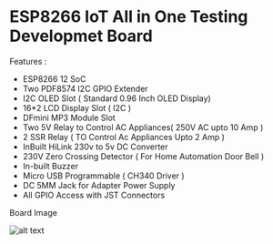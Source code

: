 # ESP8266 IoT All in One Testing Developmet Board

Features :
- ESP8266 12 SoC
- Two PDF8574 I2C GPIO Extender
- I2C OLED Slot ( Standard 0.96 Inch OLED Display)
- 16*2 LCD Display Slot ( I2C )
- DFmini MP3 Module Slot
- Two 5V Relay to Control AC Appliances( 250V AC upto 10 Amp )
- 2 SSR Relay ( TO Control Ac Appliances Upto 2 Amp )
- InBuilt HiLink 230v to 5v DC Converter
- 230V Zero Crossing Detector ( For Home Automation Door Bell )
- In-built Buzzer
- Micro USB Programmable ( CH340 Driver )
- DC 5MM Jack for Adapter Power Supply
- All GPIO Access with JST Connectors

Board Image


![alt text](https://tejeet.com/images/g11.jpg)

